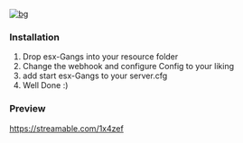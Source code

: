 [![bg][banner]][website]

[banner]: https://cdn.discordapp.com/attachments/851650166473097217/880944586653069362/esx.png
[website]: https://tronix.website

### Installation
1. Drop esx-Gangs into your resource folder
2. Change the webhook and configure Config to your liking
3. add start esx-Gangs to your server.cfg
4. Well Done :)

### Preview



https://streamable.com/1x4zef

